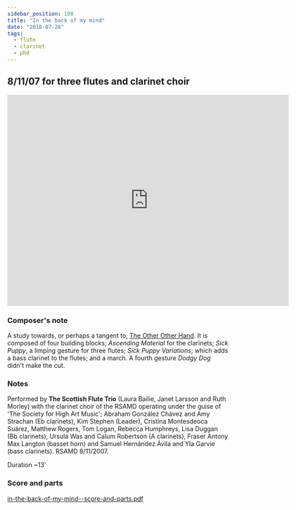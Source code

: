 ```yaml
---
sidebar_position: 108
title: "In the back of my mind"
date: "2010-07-28"
tags: 
  - flute
  - clarinet
  - phd
---
```


## 8/11/07 for three flutes and clarinet choir

<iframe src="https://player.vimeo.com/video/13710297?badge=0&amp;autopause=0&amp;player_id=0&amp;app_id=58479" width="640" height="480" frameborder="0" allow="autoplay; fullscreen; picture-in-picture; clipboard-write" title="In the back of my mind"></iframe>

### Composer's note

A study towards, or perhaps a tangent to, [The Other Other Hand](tooh). It is composed of four building blocks; _Ascending Material_ for the clarinets; _Sick Puppy_, a limping gesture for three flutes; _Sick Puppy Variations_; which adds a bass clarinet to the flutes; and a march. A fourth gesture _Dodgy Dog_ didn't make the cut.

### Notes

Performed by **The Scottish Flute Trio** (Laura Bailie, Janet Larsson and Ruth Morley) with the clarinet choir of the RSAMD operating under the guise of 'The Society for High Art Music'; Abraham González Chávez and Amy Strachan (Eb clarinets), Kim Stephen (Leader), Cristina Montesdeoca Suárez, Matthew Rogers, Tom Logan, Rebecca Humphreys, Lisa Duggan (Bb clarinets), Ursula Was and Calum Robertson (A clarinets), Fraser Antony Max Langton (basset horn) and Samuel Hernández Ávila and Yla Garvie (bass clarinets). RSAMD 8/11/2007.

Duration ~13'

### Score and parts

[in-the-back-of-my-mind--score-and-parts.pdf](pathname:///catalog/in-the-back-of-my-mind--score-and-parts.pdf)